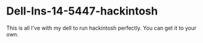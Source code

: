 # Dell-Ins-14-5447-hackintosh
This is all I've with my dell to run hackintosh perfectly. You can get it to your own.
